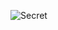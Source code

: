 ![Secret](https://user-images.githubusercontent.com/529836/130071788-a96710b6-3390-4a74-9985-17fb5e2711ec.jpg)
